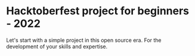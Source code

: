 # Hacktoberfest project for beginners - 2022

Let's start with a simple project in this open source era. For the development of your skills and expertise.
